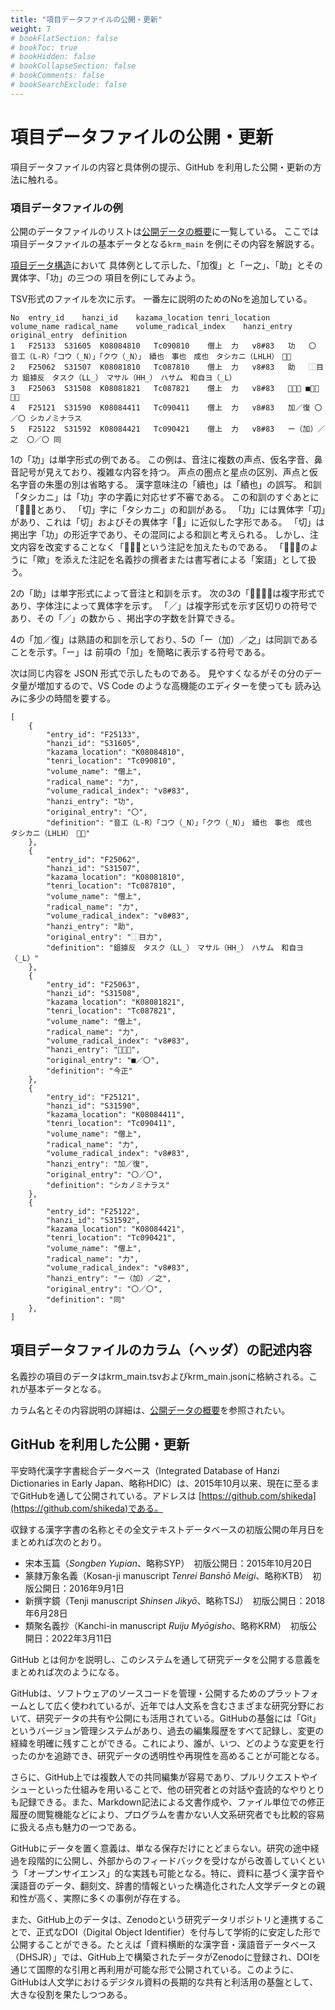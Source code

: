 ```yaml
---
title: "項目データファイルの公開・更新"
weight: 7
# bookFlatSection: false
# bookToc: true
# bookHidden: false
# bookCollapseSection: false
# bookComments: false
# bookSearchExclude: false
---
```


# 項目データファイルの公開・更新

項目データファイルの内容と具体例の提示、GitHub を利用した公開・更新の方法に触れる。

### 項目データファイルの例

公開のデータファイルのリストは[公開データの概要](/docs/krm/02-data-overview/)に一覧している。
ここでは項目データファイルの基本データとなる`krm_main` を例にその内容を解説する。


[項目データ構造](./03-01-data-structure/)において
具体例として示した、「加復」と「ー之」、「助」とその異体字、「功」の三つの 項目を例にしてみよう。

TSV形式のファイルを次に示す。
一番左に説明のためのNoを追加している。

```text
No  entry_id	hanzi_id	kazama_location	tenri_location	volume_name	radical_name	volume_radical_index	hanzi_entry	original_entry	definition
1	F25133	S31605	K08084810	Tc090810	僧上	力	v8#83	功	〇	音工（L-R）「コウ（_N）」「クウ（_N）」　續也　事也　成也　タシカニ（LHLH）　𭃄歟
2	F25062	S31507	K08081810	Tc087810	僧上	力	v8#83	助	⿰目力	鉏據反　タスク（LL_）　マサル（HH_）　ハサム　和自ヨ（_L）
3	F25063	S31508	K08081821	Tc087821	僧上	力	v8#83	𦔳／助	■／〇	今正
4	F25121	S31590	K08084411	Tc090411	僧上	力	v8#83	加／復	〇／〇	シカノミナラス
5	F25122	S31592	K08084421	Tc090421	僧上	力	v8#83	ー（加）／之	〇／〇	同
```
1の「功」は単字形式の例である。
この例は、音注に複数の声点、仮名字音、鼻音記号が見えており、複雑な内容を持つ。
声点の圏点と星点の区別、声点と仮名字音の朱墨の別は省略する。
漢字意味注の「續也」は「績也」の誤写。
和訓「タシカニ」は「功」字の字義に対応せず不審である。
この和訓のすぐあとに「𭃄歟」とあり、
「切」字に「タシカニ」の和訓がある。
「功」には異体字「㓛」があり、これは「切」およびその異体字「𭃄」に近似した字形である。
「切」は掲出字「功」の形近字であり、その混同による和訓と考えられる。
しかし、注文内容を改変することなく「𭃄歟」という注記を加えたものである。
「𭃄歟」のように「歟」を添えた注記を名義抄の撰者または書写者による「案語」として扱う。

2の「助」は単字形式によって音注と和訓を示す。
次の3の「𦔳／助」は複字形式であり、字体注によって異体字を示す。
「／」は複字形式を示す区切りの符号であり、その「／」の数から
、掲出字の字数を計算できる。

4の「加／復」は熟語の和訓を示しており、5の「ー（加）／之」は同訓であることを示す。「ー」は
前項の「加」を簡略に表示する符号である。

次は同じ内容を JSON 形式で示したものである。
見やすくなるがその分のデータ量が増加するので、VS Code のような高機能のエディターを使っても
読み込みに多少の時間を要する。

```
[
    {
        "entry_id": "F25133",
        "hanzi_id": "S31605",
        "kazama_location": "K08084810",
        "tenri_location": "Tc090810",
        "volume_name": "僧上",
        "radical_name": "力",
        "volume_radical_index": "v8#83",
        "hanzi_entry": "功",
        "original_entry": "〇",
        "definition": "音工（L-R）「コウ（_N）」「クウ（_N）」　續也　事也　成也　タシカニ（LHLH）　𭃄歟"
    },
    {
        "entry_id": "F25062",
        "hanzi_id": "S31507",
        "kazama_location": "K08081810",
        "tenri_location": "Tc087810",
        "volume_name": "僧上",
        "radical_name": "力",
        "volume_radical_index": "v8#83",
        "hanzi_entry": "助",
        "original_entry": "⿰目力",
        "definition": "鉏據反　タスク（LL_）　マサル（HH_）　ハサム　和自ヨ（_L）"
    },
    {
        "entry_id": "F25063",
        "hanzi_id": "S31508",
        "kazama_location": "K08081821",
        "tenri_location": "Tc087821",
        "volume_name": "僧上",
        "radical_name": "力",
        "volume_radical_index": "v8#83",
        "hanzi_entry": "𦔳／助",
        "original_entry": "■／〇",
        "definition": "今正"
    },
    {
        "entry_id": "F25121",
        "hanzi_id": "S31590",
        "kazama_location": "K08084411",
        "tenri_location": "Tc090411",
        "volume_name": "僧上",
        "radical_name": "力",
        "volume_radical_index": "v8#83",
        "hanzi_entry": "加／復",
        "original_entry": "〇／〇",
        "definition": "シカノミナラス"
    },
    {
        "entry_id": "F25122",
        "hanzi_id": "S31592",
        "kazama_location": "K08084421",
        "tenri_location": "Tc090421",
        "volume_name": "僧上",
        "radical_name": "力",
        "volume_radical_index": "v8#83",
        "hanzi_entry": "ー（加）／之",
        "original_entry": "〇／〇",
        "definition": "同"
    },
]
```

## 項目データファイルのカラム（ヘッダ）の記述内容

名義抄の項目のデータはkrm_main.tsvおよびkrm_main.jsonに格納される。これが基本データとなる。

カラム名とその内容説明の詳細は、[公開データの概要](../02-data-overview/)を参照されたい。

## GitHub を利用した公開・更新

平安時代漢字字書総合データベース（Integrated Database of Hanzi Dictionaries in Early Japan、略称HDIC）は、2015年10月以来、現在に至るまでGitHubを通して公開されている。アドレスは
[https://github.com/shikeda](https://github.com/shikeda)である。

収録する漢字字書の名称とその全文テキストデータベースの初版公開の年月日をまとめれば次のとおり。

- 宋本玉篇（*Songben Yupian*、略称SYP）　初版公開日：2015年10月20日
- 篆隷万象名義（Kosan-ji manuscript *Tenrei Banshō Meigi*、略称KTB）　初版公開日：2016年9月1日
- 新撰字鏡（Tenji manuscript *Shinsen Jikyō*、略称TSJ）　初版公開日：2018年6月28日
- 類聚名義抄（Kanchi-in manuscript *Ruiju Myōgisho*、略称KRM）　初版公開日：2022年3月11日

GitHub とは何かを説明し、このシステムを通して研究データを公開する意義をまとめれば次のようになる。

GitHubは、ソフトウェアのソースコードを管理・公開するためのプラットフォームとして広く使われているが、近年では人文系を含むさまざまな研究分野において、研究データの共有や公開にも活用されている。GitHubの基盤には「Git」というバージョン管理システムがあり、過去の編集履歴をすべて記録し、変更の経緯を明確に残すことができる。これにより、誰が、いつ、どのような変更を行ったのかを追跡でき、研究データの透明性や再現性を高めることが可能となる。

さらに、GitHub上では複数人での共同編集が容易であり、プルリクエストやイシューといった仕組みを用いることで、他の研究者との対話や査読的なやりとりも記録できる。また、Markdown記法による文書作成や、ファイル単位での修正履歴の閲覧機能などにより、プログラムを書かない人文系研究者でも比較的容易に扱える点も魅力の一つである。

GitHubにデータを置く意義は、単なる保存だけにとどまらない。研究の途中経過を段階的に公開し、外部からのフィードバックを受けながら改善していくという「オープンサイエンス」的な実践も可能となる。特に、資料に基づく漢字音や漢語音のデータ、翻刻文、辞書的情報といった構造化された人文学データとの親和性が高く、実際に多くの事例が存在する。

また、GitHub上のデータは、Zenodoという研究データリポジトリと連携することで、正式なDOI（Digital Object Identifier）を付与して学術的に安定した形で公開することができる。たとえば「資料横断的な漢字音・漢語音データベース（DHSJR）」では、GitHub上で構築されたデータがZenodoに登録され、DOIを通じて国際的な引用と再利用が可能な形で公開されている。このように、GitHubは人文学におけるデジタル資料の長期的な共有と利活用の基盤として、大きな役割を果たしつつある。



